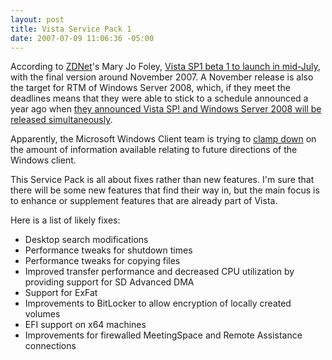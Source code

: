 ```yaml
---
layout: post
title: Vista Service Pack 1
date: 2007-07-09 11:06:36 -05:00
---
```


According to [ZDNet](http://zdnet.com)'s Mary Jo Foley, [Vista SP1 beta 1 to launch in mid-July](http://blogs.zdnet.com/microsoft/?p=559), with the final version around November 2007. A November release is also the target for RTM of Windows Server 2008, which, if they meet the deadlines means that they were able to stick to a schedule announced a year ago when [they announced Vista SP! and Windows Server 2008 will be released simultaneously](http://blogs.zdnet.com/microsoft/?p=95).

Apparently, the Microsoft Windows Client team is trying to [clamp down](http://www.nytimes.com/2007/06/05/technology/05compute.html?ex=1184040000&en=a1faa9e4bbc82a2a&ei=5070) on the amount of information available relating to future directions of the Windows client.

This Service Pack is all about fixes rather than new features. I'm sure that there will be some new features that find their way in, but the main focus is to enhance or supplement features that are already part of Vista.

Here is a list of likely fixes:

*   Desktop search modifications
*   Performance tweaks for shutdown times
*   Performance tweaks for copying files
*   Improved transfer performance and decreased CPU utilization by providing support for SD Advanced DMA
*   Support for ExFat
*   Improvements to BitLocker to allow encryption of locally created volumes
*   EFI support on x64 machines
*   Improvements for firewalled MeetingSpace and Remote Assistance connections
